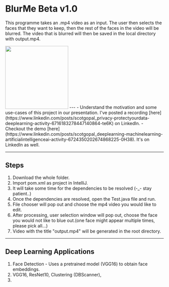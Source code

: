 # BlurMe Beta v1.0
This programme takes an .mp4 video as an input. The user then selects the faces that they want to keep, then the rest of the faces in the video will be blurred. The video that is blurred will then be saved in the local directory with output.mp4.

<img width="200" src=https://github.com/scotgopal/VideoBlurring/blob/c3b317c122d90020cc57e70d9b2d7df146715e17/LanBlurred.jpg>
---
- Understand the motivation and some use-cases of this project in our presentation. I've posted a recording [here](https://www.linkedin.com/posts/scotgopal_privacy-protectyourdata-deeplearning-activity-6716183278447140864-te6K) on LinkedIn.
- Checkout the demo [here](https://www.linkedin.com/posts/scotgopal_deeplearning-machinelearning-artificialintelligenceai-activity-6724350202674868225-0H38). It's on LinkedIn as well.


---
## Steps
1. Download the whole folder.   
2. Import pom.xml as project in IntelliJ.
3. It will take some time for the dependencies to be resolved (-_- stay patient..)
4. Once the dependencies are resolved, open the Test.java file and run.
5. File chooser will pop out and choose the mp4 video you would like to edit.
6. After processing, user selection window will pop out, choose the face you would not like to blue out.(one face might appear multiple times, please pick all...)
7. Video with the title "output.mp4" will be generated in the root directory.
---

## Deep Learning Applications
1. Face Detection - Uses a pretrained model (VGG16) to obtain face embeddings.
2. VGG16, ResNet10, Clustering (DBScanner), 
3. 
